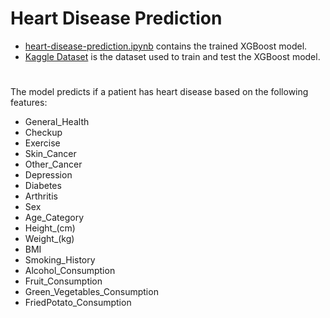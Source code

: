 # Heart Disease Prediction
- [heart-disease-prediction.ipynb](heart_disease_prediction.ipynb) contains the trained XGBoost model.
- [Kaggle Dataset](https://www.kaggle.com/datasets/alphiree/cardiovascular-diseases-risk-prediction-dataset) is the dataset used to train and test the XGBoost model.
#
The model predicts if a patient has heart disease based on the following features:
- General_Health	
- Checkup	
- Exercise	
- Skin_Cancer	
- Other_Cancer	
- Depression	
- Diabetes	
- Arthritis	
- Sex	
- Age_Category	
- Height_(cm)	
- Weight_(kg)	
- BMI	
- Smoking_History	
- Alcohol_Consumption	
- Fruit_Consumption	
- Green_Vegetables_Consumption	
- FriedPotato_Consumption
